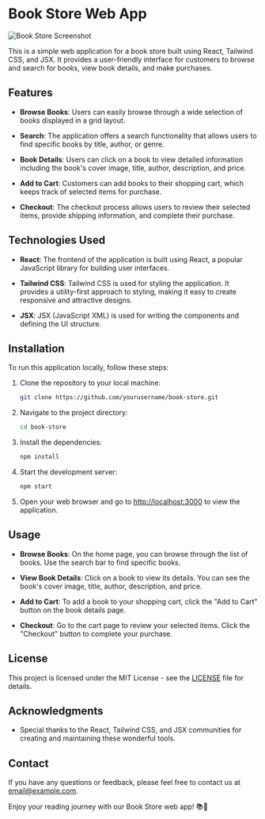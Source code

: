 # Book Store Web App

![Book Store Screenshot](./screenshot.png)

This is a simple web application for a book store built using React, Tailwind CSS, and JSX. It provides a user-friendly interface for customers to browse and search for books, view book details, and make purchases.

## Features

- **Browse Books**: Users can easily browse through a wide selection of books displayed in a grid layout.

- **Search**: The application offers a search functionality that allows users to find specific books by title, author, or genre.

- **Book Details**: Users can click on a book to view detailed information including the book's cover image, title, author, description, and price.

- **Add to Cart**: Customers can add books to their shopping cart, which keeps track of selected items for purchase.

- **Checkout**: The checkout process allows users to review their selected items, provide shipping information, and complete their purchase.

## Technologies Used

- **React**: The frontend of the application is built using React, a popular JavaScript library for building user interfaces.

- **Tailwind CSS**: Tailwind CSS is used for styling the application. It provides a utility-first approach to styling, making it easy to create responsive and attractive designs.

- **JSX**: JSX (JavaScript XML) is used for writing the components and defining the UI structure.

## Installation

To run this application locally, follow these steps:

1. Clone the repository to your local machine:

   ```bash
   git clone https://github.com/yourusername/book-store.git
   ```

2. Navigate to the project directory:

   ```bash
   cd book-store
   ```

3. Install the dependencies:

   ```bash
   npm install
   ```

4. Start the development server:

   ```bash
   npm start
   ```

5. Open your web browser and go to [http://localhost:3000](http://localhost:3000) to view the application.

## Usage

- **Browse Books**: On the home page, you can browse through the list of books. Use the search bar to find specific books.

- **View Book Details**: Click on a book to view its details. You can see the book's cover image, title, author, description, and price.

- **Add to Cart**: To add a book to your shopping cart, click the "Add to Cart" button on the book details page.

- **Checkout**: Go to the cart page to review your selected items. Click the "Checkout" button to complete your purchase.

## License

This project is licensed under the MIT License - see the [LICENSE](LICENSE) file for details.

## Acknowledgments

- Special thanks to the React, Tailwind CSS, and JSX communities for creating and maintaining these wonderful tools.

## Contact

If you have any questions or feedback, please feel free to contact us at [email@example.com](mailto:email@example.com).

Enjoy your reading journey with our Book Store web app! 📚🛒
